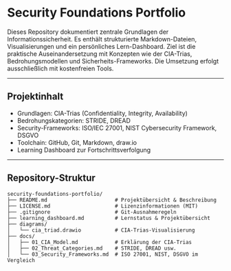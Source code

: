 # Security Foundations Portfolio

Dieses Repository dokumentiert zentrale Grundlagen der Informationssicherheit. Es enthält strukturierte Markdown-Dateien, Visualisierungen und ein persönliches Lern-Dashboard. Ziel ist die praktische Auseinandersetzung mit Konzepten wie der CIA-Trias, Bedrohungsmodellen und Sicherheits-Frameworks. Die Umsetzung erfolgt ausschließlich mit kostenfreien Tools.

---

## Projektinhalt

- Grundlagen: CIA-Trias (Confidentiality, Integrity, Availability)
- Bedrohungskategorien: STRIDE, DREAD
- Security-Frameworks: ISO/IEC 27001, NIST Cybersecurity Framework, DSGVO
- Toolchain: GitHub, Git, Markdown, draw.io
- Learning Dashboard zur Fortschrittsverfolgung

---

## Repository-Struktur

```plaintext
security-foundations-portfolio/
├── README.md                      # Projektübersicht & Beschreibung
├── LICENSE.md                     # Lizenzinformationen (MIT)
├── .gitignore                     # Git-Ausnahmeregeln
├── learning_dashboard.md          # Lernstatus & Projektübersicht
├── diagrams/
│   └── cia_triad.drawio           # CIA-Trias-Visualisierung
├── docs/
│   ├── 01_CIA_Model.md            # Erklärung der CIA-Trias
│   ├── 02_Threat_Categories.md    # STRIDE, DREAD usw.
│   └── 03_Security_Frameworks.md  # ISO 27001, NIST, DSGVO im Vergleich

